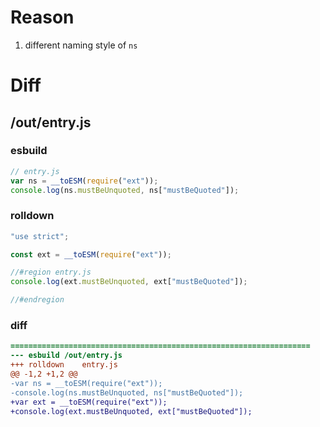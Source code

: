 # Reason
1. different naming style of `ns`
# Diff
## /out/entry.js
### esbuild
```js
// entry.js
var ns = __toESM(require("ext"));
console.log(ns.mustBeUnquoted, ns["mustBeQuoted"]);
```
### rolldown
```js
"use strict";

const ext = __toESM(require("ext"));

//#region entry.js
console.log(ext.mustBeUnquoted, ext["mustBeQuoted"]);

//#endregion
```
### diff
```diff
===================================================================
--- esbuild	/out/entry.js
+++ rolldown	entry.js
@@ -1,2 +1,2 @@
-var ns = __toESM(require("ext"));
-console.log(ns.mustBeUnquoted, ns["mustBeQuoted"]);
+var ext = __toESM(require("ext"));
+console.log(ext.mustBeUnquoted, ext["mustBeQuoted"]);

```